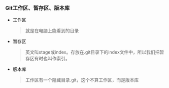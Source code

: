 ### Git工作区、暂存区、版本库

- 工作区

  > 就是在电脑上能看到的目录

- 暂存区

  > 英文叫stage或index。存放在.git目录下的index文件中，所以我们把暂存区有时也叫作索引。

- 版本库

  > 工作区有一个隐藏目录.git，这个不算工作区，而是版本库